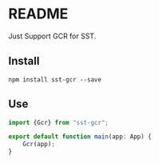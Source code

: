# README

Just Support GCR for SST.

## Install

```shell
npm install sst-gcr --save
```

## Use

```typescript
import {Gcr} from "sst-gcr";

export default function main(app: App) {
    Gcr(app);
}
```

